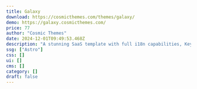 ```yaml
---
title: Galaxy
download: https://cosmicthemes.com/themes/galaxy/
demo: https://galaxy.cosmicthemes.com/
price: 77
author: "Cosmic Themes"
date: 2024-12-01T09:49:53.468Z
description: "A stunning SaaS template with full i18n capabilities, Keystatic CMS, blog, and more"
ssg: ["Astro"]
css: []
ui: []
cms: []
category: []
draft: false
---
```

